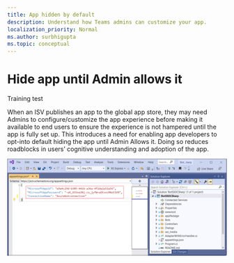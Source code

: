 ```yaml
---
title: App hidden by default
description: Understand how Teams admins can customize your app.
localization_priority: Normal
ms.author: surbhigupta
ms.topic: conceptual
---
```


# Hide app until Admin allows it

Training test

When an ISV publishes an app to the global app store, they may need Admins to configure/customize the app experience before making it available to end users to ensure the experience is not hampered until the app is fully set up. This introduces a need for enabling app developers to opt-into default hiding the app until Admin Allows it. Doing so reduces roadblocks in users’ cognitive understanding and adoption of the app.

![Training test](../../assets/images/appsettingsjson.png)
